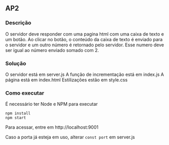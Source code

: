 ## AP2

### Descrição 

O servidor deve responder com uma pagina html com uma caixa de texto e um botão. Ao clicar no botão, o conteúdo da caixa de texto é enviado para o servidor e um outro número é retornado pelo servidor. Esse numero deve ser igual ao número enviado somado com 2.

### Solução

O servidor está em server.js
A função de incrementação está em index.js
A página está em index.html
Estilizações estão em style.css

### Como executar
É necessário ter Node e NPM para executar

```shell
npm install
npm start
```

Para acessar, entre em http://localhost:9001

Caso a porta já esteja em uso, alterar `const port` em server.js
